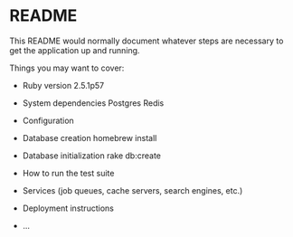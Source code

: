 # README

This README would normally document whatever steps are necessary to get the
application up and running.

Things you may want to cover:

* Ruby version
2.5.1p57

* System dependencies
Postgres
Redis

* Configuration

* Database creation
homebrew install

* Database initialization
rake db:create

* How to run the test suite

* Services (job queues, cache servers, search engines, etc.)

* Deployment instructions

* ...
